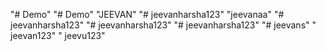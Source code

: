 "# Demo" 
"# Demo" 
"JEEVAN" 
"# jeevanharsha123" 
"jeevanaa" 
"# jeevanharsha123" 
"# jeevanharsha123" 
"# jeevanharsha123" 
"# jeevans" 
" jeevan123" 
" jeevu123" 
